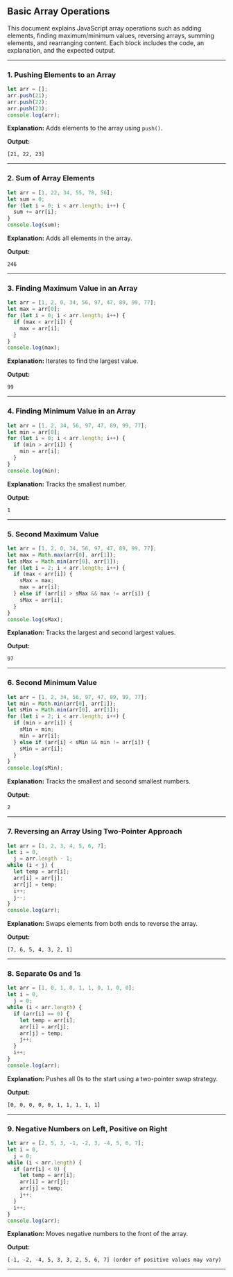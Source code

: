 ## Basic Array Operations

This document explains JavaScript array operations such as adding elements, finding maximum/minimum values, reversing arrays, summing elements, and rearranging content. Each block includes the code, an explanation, and the expected output.

---

### 1. Pushing Elements to an Array

```js
let arr = [];
arr.push(21);
arr.push(22);
arr.push(23);
console.log(arr);
```

**Explanation:** Adds elements to the array using `push()`.

**Output:**

```
[21, 22, 23]
```

---

### 2. Sum of Array Elements

```js
let arr = [1, 22, 34, 55, 78, 56];
let sum = 0;
for (let i = 0; i < arr.length; i++) {
  sum += arr[i];
}
console.log(sum);
```

**Explanation:** Adds all elements in the array.

**Output:**

```
246
```

---

### 3. Finding Maximum Value in an Array

```js
let arr = [1, 2, 0, 34, 56, 97, 47, 89, 99, 77];
let max = arr[0];
for (let i = 0; i < arr.length; i++) {
  if (max < arr[i]) {
    max = arr[i];
  }
}
console.log(max);
```

**Explanation:** Iterates to find the largest value.

**Output:**

```
99
```

---

### 4. Finding Minimum Value in an Array

```js
let arr = [1, 2, 34, 56, 97, 47, 89, 99, 77];
let min = arr[0];
for (let i = 0; i < arr.length; i++) {
  if (min > arr[i]) {
    min = arr[i];
  }
}
console.log(min);
```

**Explanation:** Tracks the smallest number.

**Output:**

```
1
```

---

### 5. Second Maximum Value

```js
let arr = [1, 2, 0, 34, 56, 97, 47, 89, 99, 77];
let max = Math.max(arr[0], arr[1]);
let sMax = Math.min(arr[0], arr[1]);
for (let i = 2; i < arr.length; i++) {
  if (max < arr[i]) {
    sMax = max;
    max = arr[i];
  } else if (arr[i] > sMax && max != arr[i]) {
    sMax = arr[i];
  }
}
console.log(sMax);
```

**Explanation:** Tracks the largest and second largest values.

**Output:**

```
97
```

---

### 6. Second Minimum Value

```js
let arr = [1, 2, 34, 56, 97, 47, 89, 99, 77];
let min = Math.min(arr[0], arr[1]);
let sMin = Math.min(arr[0], arr[1]);
for (let i = 2; i < arr.length; i++) {
  if (min > arr[i]) {
    sMin = min;
    min = arr[i];
  } else if (arr[i] < sMin && min != arr[i]) {
    sMin = arr[i];
  }
}
console.log(sMin);
```

**Explanation:** Tracks the smallest and second smallest numbers.

**Output:**

```
2
```

---

### 7. Reversing an Array Using Two-Pointer Approach

```js
let arr = [1, 2, 3, 4, 5, 6, 7];
let i = 0,
  j = arr.length - 1;
while (i < j) {
  let temp = arr[i];
  arr[i] = arr[j];
  arr[j] = temp;
  i++;
  j--;
}
console.log(arr);
```

**Explanation:** Swaps elements from both ends to reverse the array.

**Output:**

```
[7, 6, 5, 4, 3, 2, 1]
```

---

### 8. Separate 0s and 1s

```js
let arr = [1, 0, 1, 0, 1, 1, 0, 1, 0, 0];
let i = 0,
  j = 0;
while (i < arr.length) {
  if (arr[i] == 0) {
    let temp = arr[i];
    arr[i] = arr[j];
    arr[j] = temp;
    j++;
  }
  i++;
}
console.log(arr);
```

**Explanation:** Pushes all 0s to the start using a two-pointer swap strategy.

**Output:**

```
[0, 0, 0, 0, 0, 1, 1, 1, 1, 1]
```

---

### 9. Negative Numbers on Left, Positive on Right

```js
let arr = [2, 5, 3, -1, -2, 3, -4, 5, 6, 7];
let i = 0,
  j = 0;
while (i < arr.length) {
  if (arr[i] < 0) {
    let temp = arr[i];
    arr[i] = arr[j];
    arr[j] = temp;
    j++;
  }
  i++;
}
console.log(arr);
```

**Explanation:** Moves negative numbers to the front of the array.

**Output:**

```
[-1, -2, -4, 5, 3, 3, 2, 5, 6, 7] (order of positive values may vary)
```

---
